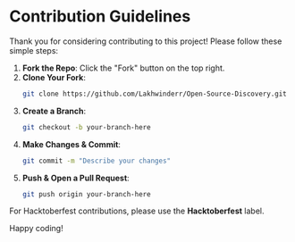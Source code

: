
# Contribution Guidelines

Thank you for considering contributing to this project! Please follow these simple steps:

1. **Fork the Repo**: Click the "Fork" button on the top right.
2. **Clone Your Fork**: 
   ```bash
   git clone https://github.com/Lakhwinderr/Open-Source-Discovery.git
   ```
3. **Create a Branch**: 
   ```bash
   git checkout -b your-branch-here
   ```
4. **Make Changes & Commit**: 
   ```bash
   git commit -m "Describe your changes"
   ```
5. **Push & Open a Pull Request**: 
   ```bash
   git push origin your-branch-here
   ```

For Hacktoberfest contributions, please use the **Hacktoberfest** label.

Happy coding!
```

